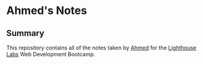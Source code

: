# Ahmed's Notes
## Summary 

This repository contains all of the notes taken by [Ahmed](https://github.com/muraahm) for the [Lighthouse Labs](https://www.lighthouselabs.ca/?gclid=Cj0KCQjwvdXpBRCoARIsAMJSKqK9tFF4yXH5-s2Uc01riUYFMtPEsNiafBIdNMwAxz452-sGxlX4_fYaAgggEALw_wcB) Web Development Bootcamp.